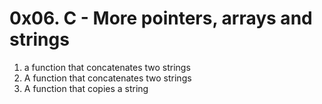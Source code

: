 # 0x06. C - More pointers, arrays and strings
01. a function that concatenates two strings
1. A function that concatenates two strings
2. A function that copies a string
